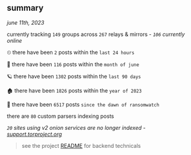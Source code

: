 
## summary
_june 11th, 2023_

currently tracking `149` groups across `267` relays & mirrors - _`106` currently online_

⏲ there have been `2` posts within the `last 24 hours`

🦈 there have been `116` posts within the `month of june`

🪐 there have been `1302` posts within the `last 90 days`

🏚 there have been `1826` posts within the `year of 2023`

🦕 there have been `6517` posts `since the dawn of ransomwatch`

there are `80` custom parsers indexing posts

_`20` sites using v2 onion services are no longer indexed - [support.torproject.org](https://support.torproject.org/onionservices/v2-deprecation/)_

> see the project [README](https://github.com/joshhighet/ransomwatch#ransomwatch--) for backend technicals
